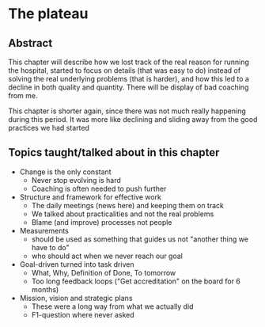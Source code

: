 # The plateau

## Abstract
This chapter will describe how we lost track of the real reason for running the hospital, started to focus on details (that was easy to do) instead of solving the real underlying problems (that is harder), and how this led to a decline in both quality and quantity. There will be display of bad coaching from me. 

This chapter is shorter again, since there was not much really happening during this period. It was more like declining and sliding away from the good practices we had started

## Topics taught/talked about in this chapter

* Change is the only constant
    - Never stop evolving is hard
    - Coaching is often needed to push further
* Structure and framework for effective work
    - The daily meetings (news here) and keeping them on track
    - We talked about practicalities and not the real problems
    - Blame (and improve) processes not people
* Measurements
    - should be used as something that guides us not "another thing we have to do"
    - who should act when we never reach our goal
* Goal-driven turned into task driven
    - What, Why, Definition of Done, To tomorrow
    - Too long feedback loops ("Get accreditation" on the board for 6 months)
* Mission, vision and strategic plans
    - These were a long way from what we actually did
    - F1-question where never asked